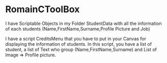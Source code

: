 # RomainCToolBox

I have Scriptable Objects in my Folder StudentData with all the information of each students (Name,FirstName,Surname,Profile Picture and Job)

I have a script CreditsMenu that you have to put in your Canvas for displaying the information of students. In this script, you have a list of student, a list of Text who group (Name,FirstName,Surname) and List of Image => Profile picture.
